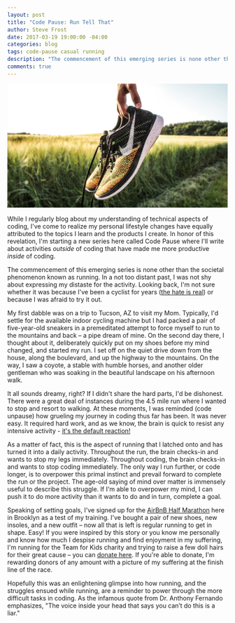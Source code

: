 ```yaml
---
layout: post
title: "Code Pause: Run Tell That"
author: Steve Frost
date: 2017-03-19 19:00:00 -04:00
categories: blog
tags: code-pause casual running
description: "The commencement of this emerging series is none other than the societal phenomenon known as running. In a not too distant past, I was not shy about expressing my distaste for the activity. Looking back, I'm not sure whether it was because I've been a cyclist for years the hate is real or because I was afraid to try it out."
comments: true
---
```


![picture-of-sneakers](/assets/img/blogs/codepauserunning1.jpg)

While I regularly blog about my understanding of technical aspects of coding, I've come to realize my personal lifestyle changes have equally attributed to the topics I learn and the products I create. In honor of this revelation, I'm starting a new series here called Code Pause where I'll write about activities _outside_ of coding that have made me more productive _inside_ of coding.

The commencement of this emerging series is none other than the societal phenomenon known as running. In a not too distant past, I was not shy about expressing my distaste for the activity. Looking back, I'm not sure whether it was because I've been a cyclist for years ([the hate is real](http://www.dallasobserver.com/news/why-runners-hate-bikers-and-vice-versa-7115203)) or because I was afraid to try it out.

My first dabble was on a trip to Tucson, AZ to visit my Mom. Typically, I'd settle for the available indoor cycling machine but I had packed a pair of five-year-old sneakers in a premeditated attempt to force myself to run to the mountains and back – a pipe dream of mine. On the second day there, I thought about it, deliberately quickly put on my shoes before my mind changed, and started my run. I set off on the quiet drive down from the house, along the boulevard, and up the highway to the mountains. On the way, I saw a coyote, a stable with humble horses, and another older gentleman who was soaking in the beautiful landscape on his afternoon walk.

It all sounds dreamy, right? If I didn't share the hard parts, I'd be dishonest. There were a great deal of instances during the 4.5 mile run where I wanted to stop and resort to walking. At these moments, I was reminded (code unpause) how grueling my journey in coding thus far has been. It was never easy. It required hard work, and as we know, the brain is quick to resist any intensive activity - [it's the default reaction!](https://www.psychologytoday.com/blog/your-brain-work/200909/trick-your-brain-loving-your-workout)

As a matter of fact, this is the aspect of running that I latched onto and has turned it into a daily activity. Throughout the run, the brain checks-in and wants to stop my legs immediately. Throughout coding, the brain checks-in and wants to stop coding immediately. The only way I run further, or code longer, is to overpower this primal instinct and prevail forward to complete the run or the project. The age-old saying of mind over matter is immensely useful to describe this struggle. If I'm able to overpower my mind, I can push it to do more activity than it wants to do and in turn, complete a goal.

Speaking of setting goals, I've signed up for the [AirBnB Half Marathon](http://www.nyrr.org/races-and-events/2017/airbnb-brooklyn-half) here in Brooklyn as a test of my training. I've bought a pair of new shoes, new insoles, and a new outfit – now all that is left is regular running to get in shape. Easy! If you were inspired by this story or you know me personally and know how much I despise running and find enjoyment in my suffering, I'm running for the Team for Kids charity and trying to raise a few doll hairs for their great cause – you can [donate here](https://www.runwithtfk.org/Profile/PublicPage/45290). If you're able to donate, I'm rewarding donors of any amount with a picture of my suffering at the finish line of the race.

Hopefully this was an enlightening glimpse into how running, and the struggles ensued while running, are a reminder to power through the more difficult tasks in coding. As the infamous quote from Dr. Anthony Fernando emphasizes, "The voice inside your head that says you can’t do this is a liar."